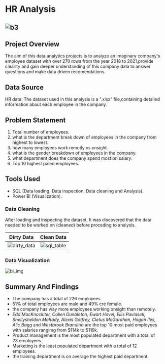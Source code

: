 # HR Analysis

![b3](https://github.com/stephen-dk/HR-Analysis/assets/144712896/dc54140a-c90d-494a-b78e-83b246be4eae)
--
## Project Overview

The aim of this data analytics projects is to analyze an imaginary company's employee dataset with over 270 rows from the year 2018 to 2021,provide clearity and gain deeper understanding of this company data to answer questions and make data driven recomendations. 

## Data Source

HR data: The dataset used in this analysis is a ".xlsx" file,containing detailed information about each employee in the company.

## Problem Statement

1. Total number of employees.
2. what is the department break down of employees in the company from highest to lowest.
3. how many employees work remotly vs onsight.
4. what is the gender breakdown of employees in the company.
5. what department does the company spend most on salary.
6. Top 10 highest paied employees.

## Tools Used
- SQL (Data loading, Data inspection, Data cleaning and Analysis).
- Power BI (Visualization).

### Data Cleaning

After loading and inspecting the dataset, It was discovered that the data needed to be worked on (cleaned) before proceding to analysis.

Dirty Data |Clean Data
:-----------:|:----------:
![dirty_data](https://github.com/stephen-dk/HR-Analysis/assets/144712896/11a09668-3f60-425a-928e-c44750cab588)|![sql_table](https://github.com/stephen-dk/HR-Analysis/assets/144712896/eb36b515-73b7-48f3-ad0d-7336b5997f92)

### Data Visualization

![bi_img](https://github.com/stephen-dk/HR-Analysis/assets/144712896/1a6f0033-9666-4834-840c-77c6d68a9f61)

## Summary And Findings

- The company has a total of 226 employees.
- 51% of total employees are male and 49% cre female.
- the company has way more employees working onsight than remotely.
- _Edd  MacKnockiter, Collen Dunbleton, Ewart Hovel, Eilis Pavlasek, Shellysheldon Mahady, Alexis Gotfrey, Cletus McGarahan, Hogan Iles, Alic Bagg_ and _Westbrook Brandino_ are the top 10 most paid employees with salaries rangimg from $114k to $119k.
- Product management is the most populated department with a total of 23 employees.
- Marketing is the least populated department with a total of 12 employees.
- the training department is on average the highest paid department.

   



